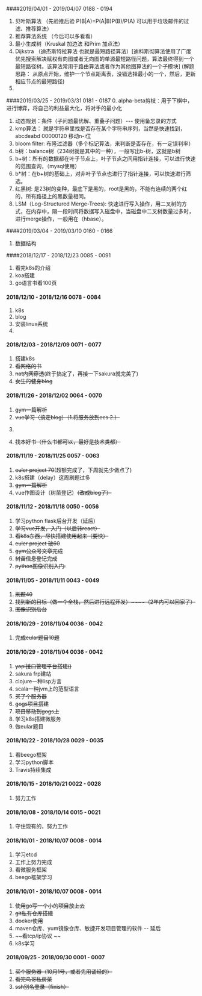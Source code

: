 

####2019/04/01 - 2019/04/07    0188 - 0194 
1. 贝叶斯算法  （先验推后验   P(B|A)=P(A|B)P(B)/P(A) 可以用于垃圾邮件的过滤、推荐算法）
2. 推荐算法系统 （今后可以多看看）
3. 最小生成树（Kruskal 加边法 和Prim 加点法）
4. Dijkstra （迪杰斯特拉算法  也就是最短路径算法）[迪科斯彻算法使用了广度优先搜索解决赋权有向图或者无向图的单源最短路径问题，算法最终得到一个最短路径树。该算法常用于路由算法或者作为其他图算法的一个子模块] (解题思路： 从原点开始，维护一个节点距离表，没错选择最小的一个，然后，更新相应节点的最短路径)
5. 

####2019/03/25 - 2019/03/31    0181 - 0187 
0. alpha-beta剪枝：用于下棋中，进行博弈，将自己的利益最大化，将对手的最小化
1. 动态规划：条件（子问题最优解、重叠子问题）--- 使用备忘录的方式
2. kmp算法： 就是字符串里找是否存在某个字符串序列，当然是快速找到，abcdeabd   00000120  移动n-i位
3. bloom filter: 布隆过滤器（多个标记算法，来判断是否存在，有一定误判率）
4. b树：balance树（234树就是其中的一种），一般写出b-树，这就是b树
5. b+树：所有的数据都在叶子节点上，叶子节点之间用指针连接，可以进行快速的范围查询，（mysql使用）
6. b*树：在b+树的基础上，对非叶子节点也进行了指针连接，可以快速进行筛选。
7. 红黑树: 是23树的变种，最底下是黑的，root是黑的，不能有连续的两个红的，所有路径上的黑数量相同。
8. LSM（Log-Structured Merge-Trees): 快速进行写入操作，用二叉树的方式，在内存中，隔一段时间将数据写入磁盘中，当磁盘中二叉树数量过多时，进行merge操作，一般用在（hbase）。
 

####2019/03/04 - 2019/03/10    0160 - 0166 
1. 数据结构

####2018/12/17 - 2018/12/23    0085 - 0091 

1. 看完k8s的介绍
2. koa搭建
3. go语言书看100页

#### 2018/12/10 - 2018/12/16    0078 - 0084

1. k8s
2. blog
3. 安装linux系统
4. 


#### 2018/12/03 - 2018/12/09    0071 - 0077

1. 搭建k8s
2. ~~看网络的书~~
3. ~~nat内网穿透~~(终于搞定了，再接一下sakura就完美了)
4. ~~女生的健身blog~~

#### 2018/11/26 - 2018/12/02    0064 - 0070

1. ~~gym一篇解析~~
2. ~~vue学习（搞定blog）（1.将服务放到ecs  2.）~~
3. ~~~frp内网穿透（花生壳、nat123）~~
   
   ~~~
4. ~~找本好书（什么书都可以，最好是技术类都）~~


#### 2018/11/19 - 2018/11/25    0057 - 0063
1. ~~euler project 70~~(超额完成了，下周就先少做点了)
2. k8s搭建（delay）这周刷题过多
3. ~~gym一篇解析~~
4. vue作图设计（树苗登记）~~（改成blog了）~~

#### 2018/11/12 - 2018/11/18    0050 - 0056
1. 学习python flask后台开发（延后）
2. ~~学习vue开发，入门（以后转react）~~
3. ~~看k8s东西，尽快搭建使用起来（要快）~~
4. ~~euler project 破60~~
5. ~~gym公众号文章完成~~
6. ~~树苗信息登记完成~~
7. ~~python图像识别入门:~~

#### 2018/11/05 - 2018/11/11    0043 - 0049
1. ~~刷题40~~
2. ~~找到新的目标（做一个全栈，然后进行远程开发）~~~~（2年内可以回家了）~~
3. ~~图像识别后台~~

#### 2018/10/29 - 2018/11/04    0036 - 0042
1. ~~完成eular题目10题~~

#### 2018/10/29 - 2018/11/04    0036 - 0042
1. ~~yapi接口管理平台搭建()~~
2. sakura frp建站
3. clojure一种lisp方言
4. scala一种jvm上的范型语言
5. ~~买了个服务器~~
6. ~~gogs项目搭建~~
7. ~~项目移动到gogs上~~
8. 学习k8s搭建微服务
9. 做eular题目

#### 2018/10/22 - 2018/10/28    0029 - 0035
1. 看beego框架
2. 学习python脚本
3. Travis持续集成

#### 2018/10/15 - 2018/10/21    0022 - 0028
1. 努力工作

#### 2018/10/08 - 2018/10/14    0015 - 0021
1. 守住现有的，努力工作

#### 2018/10/01 - 2018/10/07    0008 - 0014
1. 学习etcd
2. 工作上努力完成
3. 看微服务框架
4. beego框架学习

#### 2018/10/01 - 2018/10/07    0008 - 0014
1. ~~使用go写一个小的项目放上去~~
2. ~~git私有仓库搭建~~
3. ~~docker使用~~
4. maven仓库、yum镜像仓库、敏捷开发项目管理的软件 -- 延后
5. ~~看tcp/ip协议    ~~
6. k8s学习

#### 2018/09/25 - 2018/09/30    0001 - 0007
1. ~~买个服务器（10月1号，或者先用诵经的）~~
3. ~~看完鸟哥私房菜~~
5. ~~ssh别名登录（finish）~~

